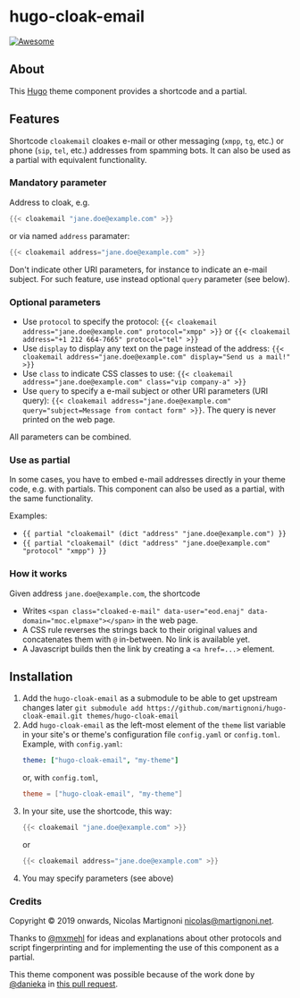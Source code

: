 # hugo-cloak-email

[![Awesome](https://awesome.re/badge.svg)](https://github.com/budparr/awesome-hugo)

## About

This [Hugo](https://gohugo.io) theme component provides a shortcode and a partial.

## Features

Shortcode `cloakemail` cloakes e-mail or other messaging (`xmpp`, `tg`, etc.) or phone (`sip`, `tel`, etc.) addresses from spamming bots. It can also be used as a partial with equivalent functionality.

### Mandatory parameter

Address to cloak, e.g.
```go
{{< cloakemail "jane.doe@example.com" >}}
```
or via named `address` paramater:
```go
{{< cloakemail address="jane.doe@example.com" >}}
```
Don't indicate other URI parameters, for instance to indicate an e-mail subject. For such feature, use instead optional `query` parameter (see below).

### Optional parameters

- Use `protocol` to specify the protocol: `{{< cloakemail address="jane.doe@example.com" protocol="xmpp" >}}` or `{{< cloakemail address="+1 212 664-7665" protocol="tel" >}}`
- Use `display` to display any text on the page instead of the address: `{{< cloakemail address="jane.doe@example.com" display="Send us a mail!" >}}`
- Use `class` to indicate CSS classes to use: `{{< cloakemail address="jane.doe@example.com" class="vip company-a" >}}`
- Use `query` to specify a e-mail subject or other URI parameters (URI query): `{{< cloakemail address="jane.doe@example.com" query="subject=Message from contact form" >}}`. The query is never printed on the web page.

All parameters can be combined.

### Use as partial

In some cases, you have to embed e-mail addresses directly in your theme code, e.g. with partials. This component can also be used as a partial, with the same functionality.

Examples:

- `{{ partial "cloakemail" (dict "address" "jane.doe@example.com") }}`
- `{{ partial "cloakemail" (dict "address" "jane.doe@example.com" "protocol" "xmpp") }}`

### How it works

Given address `jane.doe@example.com`, the shortcode

- Writes `<span class="cloaked-e-mail" data-user="eod.enaj" data-domain="moc.elpmaxe"></span>` in the web page.
- A CSS rule reverses the strings back to their original values and concatenates them with `@` in-between. No link is available yet.
- A Javascript builds then the link by creating a `<a href=...>` element.

## Installation

1. Add the `hugo-cloak-email` as a submodule to be able to get upstream changes later `git submodule add https://github.com/martignoni/hugo-cloak-email.git themes/hugo-cloak-email`
2. Add `hugo-cloak-email` as the left-most element of the `theme` list variable in your site's or theme's configuration file `config.yaml` or `config.toml`. Example, with `config.yaml`:
    ```yaml
    theme: ["hugo-cloak-email", "my-theme"]
    ```
    or, with `config.toml`,
    ```toml
    theme = ["hugo-cloak-email", "my-theme"]
    ```
3. In your site, use the shortcode, this way:
    ```go
    {{< cloakemail "jane.doe@example.com" >}}
    ```
    or
    ```go
    {{< cloakemail address="jane.doe@example.com" >}}
    ```
4. You may specify parameters (see above)

### Credits

Copyright © 2019 onwards, Nicolas Martignoni nicolas@martignoni.net.

Thanks to [@mxmehl](https://github.com/mxmehl) for ideas and explanations about other protocols and script fingerprinting and for implementing the use of this component as a partial.

This theme component was possible because of the work done by [@danieka](https://github.com/danieka) in [this pull request](https://github.com/gohugoio/hugo/pull/3935).

